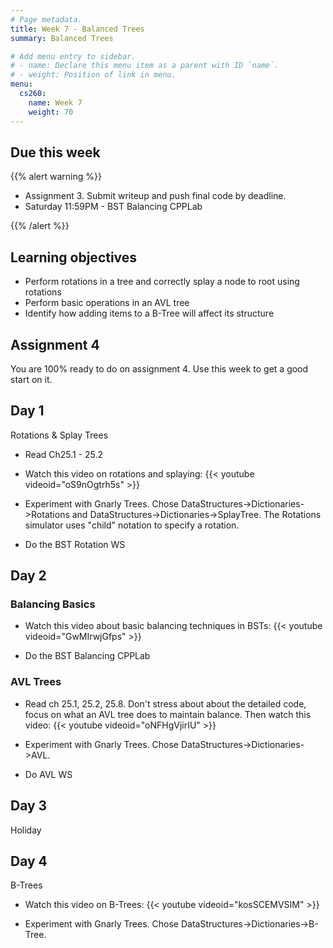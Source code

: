 ```yaml
---
# Page metadata.
title: Week 7 - Balanced Trees
summary: Balanced Trees

# Add menu entry to sidebar.
# - name: Declare this menu item as a parent with ID `name`.
# - weight: Position of link in menu.
menu:
  cs260:
    name: Week 7
    weight: 70
---
```


## Due this week

{{% alert warning %}}

* Assignment 3. Submit writeup and push final code by deadline.
* Saturday 11:59PM - BST Balancing CPPLab

{{% /alert %}}

## Learning objectives

* Perform rotations in a tree and correctly splay a node to root using rotations
* Perform basic operations in an AVL tree
* Identify how adding items to a B-Tree will affect its structure

## Assignment 4

You are 100% ready to do on assignment 4. Use this week to get a good start on it.

## Day 1

Rotations & Splay Trees

* Read Ch25.1 - 25.2

* Watch this video on rotations and splaying:
{{< youtube videoid="oS9nOgtrh5s" >}}

* Experiment with Gnarly Trees. Chose DataStructures->Dictionaries->Rotations and DataStructures->Dictionaries->SplayTree.
The Rotations simulator uses "child" notation to specify a rotation.

* Do the BST Rotation WS

## Day 2

### Balancing Basics 

* Watch this video about basic balancing techniques in BSTs:
{{< youtube videoid="GwMIrwjGfps" >}}

* Do the BST Balancing CPPLab

### AVL Trees

* Read ch 25.1, 25.2, 25.8. Don't stress about about the detailed code, focus on what an AVL tree
does to maintain balance. Then watch this video:
{{< youtube videoid="oNFHgVjirIU" >}}

* Experiment with Gnarly Trees. Chose DataStructures->Dictionaries->AVL.

* Do AVL WS

## Day 3

Holiday

## Day 4

B-Trees

* Watch this video on B-Trees:
{{< youtube videoid="kosSCEMVSIM" >}}

* Experiment with Gnarly Trees. Chose DataStructures->Dictionaries->B-Tree.
